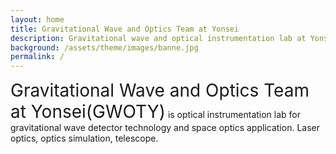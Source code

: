 ```yaml
---
layout: home
title: Gravitational Wave and Optics Team at Yonsei
description: Gravitational wave and optical instrumentation lab at Yonsei University
background: /assets/theme/images/banne.jpg
permalink: /
---
```


<span style="font-size:28px">Gravitational Wave and Optics Team at Yonsei(GWOTY)</span>
is optical instrumentation lab for gravitational wave detector technology and space optics application. 
Laser optics, optics simulation, telescope.

